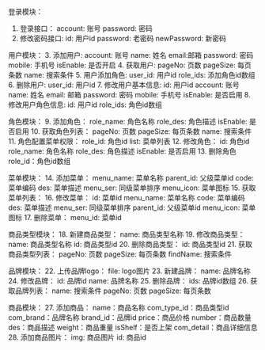 登录模块：
  1. 登录接口：
      account: 账号
      password: 密码
  2. 修改密码接口:
      id: 用户id
      password: 老密码
      newPassword: 新密码

用户模块：
  3. 添加用户:
      account: 账号
      name: 姓名
      email:邮箱
      password: 密码
      mobile: 手机号
      isEnable: 是否开启
  4. 获取用户:
      pageNo: 页数
      pageSize: 每页条数
      name: 搜索条件
  5. 用户添加角色:
      user_id: 用户id
      role_ids: 添加角色id数组
  6. 删除用户:
      user_id: 用户id
  7. 修改用户基本信息:
      id: 用户id
      account: 账号
      name: 姓名
      email: 邮箱
      password: 密码
      mobile: 手机号
      isEnable: 是否启用
  8. 修改用户角色信息:
      id: 用户id
      role_ids: 角色id数组


角色模块：
  9. 添加角色：
      role_name: 角色名称
      role_des: 角色描述
      isEnable: 是否启用
  10. 获取角色列表：
      pageNo: 页数
      pageSize: 每页条数
      name: 搜索条件
  11. 角色配置菜单权限：
      role_id: 角色id
      list: 菜单列表
  12. 修改角色：
      id: 角色id
      role_name: 角色名称
      role_des: 角色描述
      isEnable: 是否启用
  13. 删除角色
      role_id：角色id数组

菜单模块：
  14. 添加菜单：
      menu_name: 菜单名称
      parent_id: 父级菜单id
      code: 菜单编码
      des: 菜单描述
      menu_ser: 同级菜单排序
      menu_icon: 菜单图标
  15. 获取菜单列表：
  16. 修改菜单：
      id: 菜单id
      menu_name: 菜单名称
      code: 菜单编码
      des: 菜单描述
      menu_ser: 同级菜单排序
      parent_id: 父级菜单id
      menu_icon: 菜单图标
  17. 删除菜单：
      menu_id: 菜单id

商品类型模块：
  18. 新建商品类型：
      name: 商品类型名称
  19. 修改商品类型：
      name: 商品类型名称
      id: 商品类型id
  20. 删除商品类型：
      id: 商品类型id
  21. 获取商品类型列表：
      pageNo: 页数
      pageSize: 每页条数
      findName: 搜索条件

品牌模块：
  22. 上传品牌logo：
      file: logo图片
  23. 新建品牌：
      name: 品牌名称
  24. 修改品牌：
      id: 品牌id
      name: 品牌名称
  25. 删除品牌：
      ids: 品牌id数组
  26. 获取品牌列表：
      name: 搜索条件
      pageNo: 页数
      pageSize: 每页条数

商品模块：
  27. 添加商品：
      name：商品名称
      com_type_id：商品类型id
      com_brand：品牌名称
      brand_id：品牌id
      price：商品价格
      number：商品数量
      des：商品描述
      weight：商品重量
      isShelf：是否上架
      com_detail：商品详细信息
  28. 添加商品图片：
      img: 商品图片
      id: 商品id